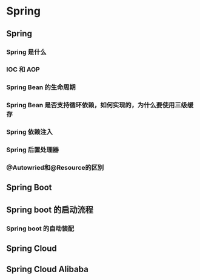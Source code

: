 # Spring

## Spring

### Spring 是什么

### IOC 和 AOP

### Spring Bean 的生命周期

### Spring Bean 是否支持循环依赖，如何实现的，为什么要使用三级缓存

### Spring 依赖注入

### Spring 后置处理器

### @Autowried和@Resource的区别

## Spring Boot

## Spring boot 的启动流程

### Spring boot 的自动装配

## Spring Cloud

## Spring Cloud Alibaba